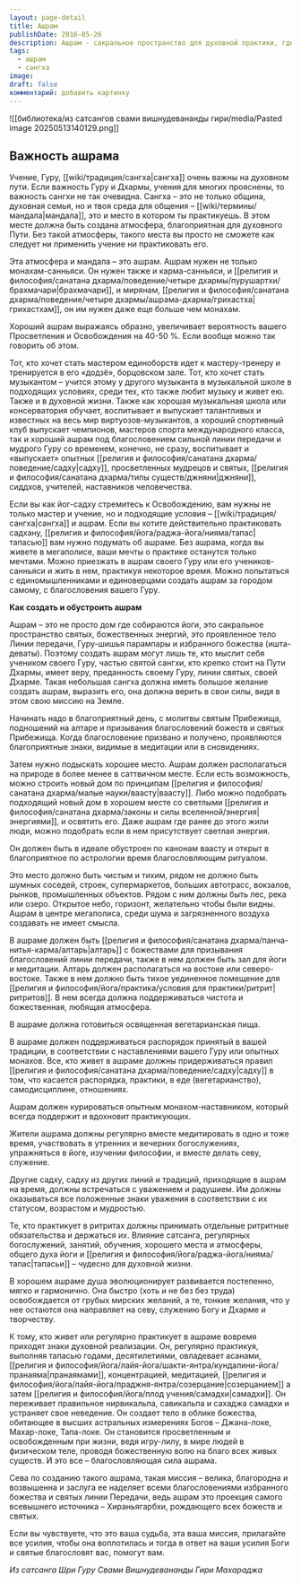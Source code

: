 ```yaml
---
layout: page-detail
title: Ашрам
publishDate: 2016-05-26
description: Ашрам - сакральное пространство для духовной практики, где создаётся атмосфера, способствующая духовному росту. Здесь формируется сангха - сообщество единомышленников, поддерживающее дисциплину и вдохновение. Ашрам ускоряет духовную эволюцию, подходит всем ищущим и становится местом раскрытия потенциала.
tags:
  - ашрам
  - сангха
image: 
draft: false
комментарий: добавить картинку
---
```

![[библиотека/из сатсангов свами вишнудевананды гири/media/Pasted image 20250513140129.png]]
## Важность ашрама
Учение, Гуру, [[wiki/традиция/сангха|сангха]] очень важны на духовном пути. Если важность Гуру и Дхармы, учения для многих прояснены, то важность сангхи не так очевидна. Сангха – это не только община, духовная семья, но и твоя среда для общения – [[wiki/термины/мандала|мандала]], это и место в котором ты практикуешь. В этом месте должна быть создана атмосфера, благоприятная для духовного Пути. Без такой атмосферы, такого места вы просто не сможете как следует ни применить учение ни практиковать его.

Эта атмосфера и мандала – это ашрам. Ашрам нужен не только монахам-санньяси. Он нужен также и карма-санньяси, и [[религия и философия/санатана дхарма/поведение/четыре дхармы/пурушартхи/брахмачари|брахмачари]], и мирянам, [[религия и философия/санатана дхарма/поведение/четыре дхармы/ашрама-дхарма/грихастха|грихастхам]], он им нужен даже еще больше чем монахам.

Хороший ашрам выражаясь образно, увеличивает вероятность вашего Просветления и Освобождения на 40-50 %. Если вообще можно так говорить об этом. 

Тот, кто хочет стать мастером единоборств идет к мастеру-тренеру и тренируется в его «додзё», борцовском зале. Тот, кто хочет стать музыкантом – учится этому у другого музыканта в музыкальной школе в подходящих условиях, среди тех, кто также любит музыку и живет ею. Также и в духовной жизни. Также как хорошая музыкальная школа или консерватория обучает, воспитывает и выпускает талантливых и известных на весь мир виртуозов-музыкантов, а хороший спортивный клуб выпускает чемпионов, мастеров спорта международного класса, так и хороший ашрам под благословением сильной линии передачи и мудрого Гуру со временем, конечно, не сразу, воспитывает и «выпускает» опытных [[религия и философия/санатана дхарма/поведение/садху|садху]], просветленных мудрецов и святых, [[религия и философия/санатана дхарма/типы существ/джняни|джняни]], сиддхов, учителей, наставников человечества.

Если вы как йог-садху стремитесь к Освобождению, вам нужны не только мастер и учение, но и подходящие условия – [[wiki/традиция/сангха|сангха]] и ашрам. Если вы хотите действительно практиковать садхану, [[религия и философия/йога/раджа-йога/нияма/тапас|тапасью]] вам нужно подумать об ашраме. Без ашрама, когда вы живете в мегаполисе, ваши мечты о практике останутся только мечтами. Можно приезжать в ашрам своего Гуру или его учеников-санньяси и жить в нем, практикуя некоторое время. Можно попытаться с единомышленниками и единоверцами создать ашрам за городом самому, с благословения вашего Гуру.

**Как создать и обустроить ашрам**

Ашрам – это не просто дом где собираются йоги, это сакральное пространство святых, божественных энергий, это проявленное тело Линии передачи, Гуру-шишья парампары и избранного божества (ишта-деваты). Поэтому создать ашрам могут лишь те, кто мыслит себя учеником своего Гуру, частью святой сангхи, кто крепко стоит на Пути Дхармы, имеет веру, преданность своему Гуру, линии святых, своей Дхарме. Такая небольшая сангха должна иметь большое желание создать ашрам, выразить его, она должна верить в свои силы, видя в этом свою миссию на Земле.

Начинать надо в благоприятный день, с молитвы святым Прибежища, подношений на алтаре и призывания благословений божеств и святых Прибежища. Когда благословение призвано и получено, проявляются благоприятные знаки, видимые в медитации или в сновидениях. 

Затем нужно подыскать хорошее место. Ашрам должен располагаться на природе в более менее в саттвичном месте. Если есть возможность, можно строить новый дом по принципам [[религия и философия/санатана дхарма/малые науки/ваасту|ваасту]]. Либо можно подобрать подходящий новый дом в хорошем месте со светлыми [[религия и философия/санатана дхарма/законы и силы вселенной/энергия|энергиями]], и освятить его. Даже ашрам где ранее до этого жили люди, можно подобрать если в нем присутствует светлая энергия. 

Он должен быть в идеале обустроен по канонам ваасту и открыт в благоприятное по астрологии время благословляющим ритуалом.

Это место должно быть чистым и тихим, рядом не должно быть шумных соседей, строек, супермаркетов, больших автотрасс, вокзалов, рынков, промышленных объектов. Рядом с ним должны быть лес, река или озеро. Открытое небо, горизонт, желательно чтобы были видны. Ашрам в центре мегаполиса, среди шума и загрязненного воздуха создавать не имеет смысла.

В ашраме должен быть [[религия и философия/санатана дхарма/панча-нитья-карма/алтарь|алтарь]] с божествами для призывания благословений линии передачи, также в нем должен быть зал для йоги и медитации. Алтарь должен располагаться на востоке или северо-востоке. Также в нем должно быть тихое уединенное помещение для [[религия и философия/йога/практика/условия для практики/ритрит|ритритов]]. В нем всегда должна поддерживаться чистота и божественная, любящая атмосфера.

В ашраме должна готовиться освященная вегетарианская пища.

В ашраме должен поддерживаться распорядок принятый в вашей традиции, в соответствии с наставлениями вашего Гуру или опытных монахов. Все, кто живет в ашраме должны придерживаться правил [[религия и философия/санатана дхарма/поведение/садху|садху]] в том, что касается распорядка, практики, в еде (вегетарианство), самодисциплине, отношениях.

Ашрам должен курироваться опытным монахом-наставником, который всегда поддержит и вдохновит практикующих.

Жители ашрама должны регулярно вместе медитировать в одно и тоже время, участвовать в утренних и вечерних богослужениях, упражняться в йоге, изучении философии, и вместе делать севу, служение.

Другие садху, садху из других линий и традиций, приходящие в ашрам на время, должны встречаться с уважением и радушием. Им должны оказываться все положенные знаки уважения в соответствии с их статусом, возрастом и мудростью.

Те, кто практикует в ритритах должны принимать отдельные ритритные обязательства и держаться их. Влияние сатсанга, регулярных богослужений, занятий, обучения, хорошего места и атмосферы, общего духа йоги и [[религия и философия/йога/раджа-йога/нияма/тапас|тапасьи]] – чудесно для духовной жизни.

В хорошем ашраме душа эволюционирует развивается постепенно, мягко и гармонично. Она быстро (хоть и не без без труда) освобождается от грубых мирских желаний, а те, тонкие желания, что у нее остаются она направляет на севу, служению Богу и Дхарме и творчеству. 

К тому, кто живет или регулярно практикует в ашраме вовремя приходят знаки духовной реализации. Он, регулярно практикуя, выполняя тапасью годами, десятилетиями, овладевает асанами, [[религия и философия/йога/лайя-йога/шакти-янтра/кундалини-йога/пранаяма|пранаямами]], концентрацией, медитацией, [[религия и философия/йога/лайя-йога/праджня-янтра/созерцание|созерцанием]] а затем [[религия и философия/йога/плод учения/самадхи|самадхи]]. Он переживает правильное нирвикальпа, савикальпа и сахаджа самадхи и устраняет свое неведение. Он создает тело в облике божества, обитающее в высших астральных измерениях Богов – Джана-локе, Махар-локе, Тапа-локе. Он становится просветленным и освобожденным при жизни, ведя игру-лилу, в мире людей в физическом теле, проводя божественную волю на благо всех живых существ. И это все – благословляющая сила ашрама.

Сева по созданию такого ашрама, такая миссия – велика, благородна и возвышенна и заслуга ее наделяет всеми благословениями избранного божества и святых линии Передачи, ведь ашрам это проекция самого всевышнего источника – Хираньягарбхи, рождающего всех божеств и святых.

Если вы чувствуете, что это ваша судьба, эта ваша миссия, прилагайте все усилия, чтобы она воплотилась и тогда в ответ на ваши усилия Боги и святые благословят вас, помогут вам.

*Из сатсанга Шри Гуру Свами Вишнудевананды Гири Махараджа*
